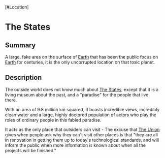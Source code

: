 [#Location]

# The States

## Summary

A large, fake area on the surface of [Earth](../Planets/Earth.md) that has been the public focus on [Earth](../Planets/Earth.md) for centuries, it is the only uncorrupted location on that toxic planet.

## Description

The outside world does not know much about [The States](The%20States.md), except that it is a living museum about the past, and a "paradise" for the people that live there.

With an area of 9.8 million km squared, it boasts incredible views, incredibly clean water and a large, highly doctored population of actors who play the roles of ordinary people in this fabled paradise.

It acts as the only place that outsiders can visit - The excuse that [The Union](../Factions/The%20Union.md) gives when people ask why they can't visit other places is that "they are all in renovation in getting them up to today's technological standards, and will inform the public when more information is known about when all the projects will be finished."